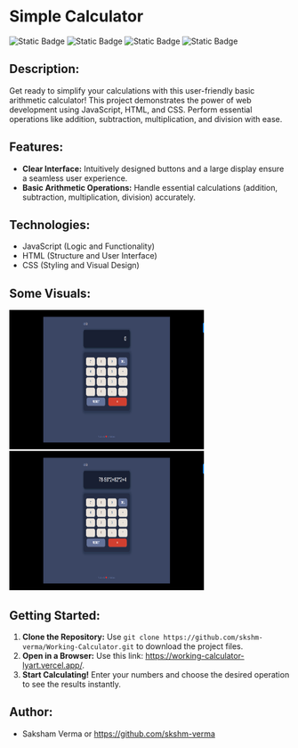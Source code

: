 
# Simple Calculator

![Static Badge](https://img.shields.io/badge/HTML5-%23f06529?style=flat-square&logo=HTML5&logoColor=%23e34c26&labelColor=black) ![Static Badge](https://img.shields.io/badge/CSS3-%232965f1?style=flat-square&logo=CSS3&logoColor=%23264de4&labelColor=black) ![Static Badge](https://img.shields.io/badge/Visual_Studio_Code%20-%20%232965f1?style=flat-square&logo=VISUALSTUDIOCODE&logoColor=%232965f1&labelColor=black) ![Static Badge](https://img.shields.io/badge/Git_Hub-%20%233B4664?style=flat-square&logo=GITHUB&labelColor=black)

## Description:

Get ready to simplify your calculations with this user-friendly basic arithmetic calculator! This project demonstrates the power of web development using JavaScript, HTML, and CSS. Perform essential operations like addition, subtraction, multiplication, and division with ease.

## Features:

- **Clear Interface:** Intuitively designed buttons and a large display ensure a seamless user experience.
- **Basic Arithmetic Operations:** Handle essential calculations (addition, subtraction, multiplication, division) accurately.

## Technologies:

- JavaScript (Logic and Functionality)
- HTML (Structure and User Interface)
- CSS (Styling and Visual Design)

## Some Visuals:

<img src="/images/visual1.png" width="350" height="250"> <img src="/images/visual2.png" width="350" height="250">

## Getting Started:

1. **Clone the Repository:** Use `git clone https://github.com/skshm-verma/Working-Calculator.git` to download the project files.
2. **Open in a Browser:** Use this link: https://working-calculator-lyart.vercel.app/.
3. **Start Calculating!** Enter your numbers and choose the desired operation to see the results instantly.

## Author:

- Saksham Verma or https://github.com/skshm-verma
